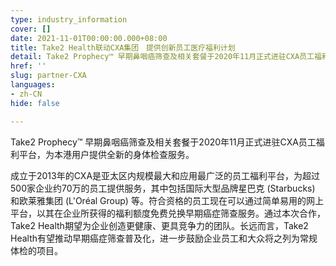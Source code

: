 ```yaml
---
type: industry_information
cover: []
date: 2021-11-01T00:00:00.000+08:00
title: Take2 Health联动CXA集团　提供创新员工医疗福利计划
detail: Take2 Prophecy™ 早期鼻咽癌筛查及相关套餐于2020年11月正式进驻CXA员工福利平台，为本港用户提供全新的身体检查服务。
href: ''
slug: partner-CXA
languages:
- zh-CN
hide: false

---
```

Take2 Prophecy™ 早期鼻咽癌筛查及相关套餐于2020年11月正式进驻CXA员工福利平台，为本港用户提供全新的身体检查服务。

成立于2013年的CXA是亚太区内规模最大和应用最广泛的员工福利平台，为超过500家企业约70万的员工提供服务，其中包括国际大型品牌星巴克 (Starbucks) 和欧莱雅集团 (L'Oréal Group) 等。符合资格的员工现在可以通过简单易用的网上平台，以其在企业所获得的福利额度免费兑换早期癌症筛查服务。通过本次合作，Take2 Health期望为企业创造更健康、更具竞争力的团队。长远而言，Take2 Health有望推动早期癌症筛查普及化，进一步鼓励企业员工和大众将之列为常规体检的项目。